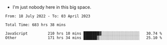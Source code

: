 - I'm just nobody here in this big space.


<!--START_SECTION:waka-->

```text
From: 18 July 2022 - To: 03 April 2023

Total Time: 683 hrs 38 mins

JavaScript         210 hrs 10 mins ███████▓░░░░░░░░░░░░░░░░░   30.74 %
Other              171 hrs 34 mins ██████▒░░░░░░░░░░░░░░░░░░   25.10 %
```

<!--END_SECTION:waka-->

